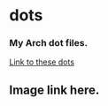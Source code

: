 # dots
### My Arch dot files. 

[Link to these dots](www.github.com/Signifies/dots)

## Image link here. 
